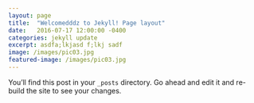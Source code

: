 ```yaml
---
layout: page
title:  "Welcomedddz to Jekyll! Page layout"
date:   2016-07-17 12:00:00 -0400
categories: jekyll update
excerpt: asdfa;lkjasd f;lkj sadf
image: /images/pic03.jpg
featured-image: /images/pic03.jpg
---
```

You’ll find this post in your `_posts` directory. Go ahead and edit it and re-build the site to see your changes.